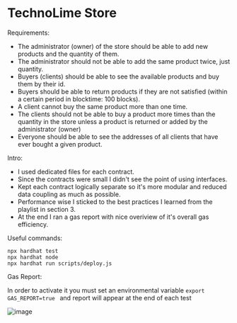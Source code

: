 # TechnoLime Store

Requirements:
- The administrator (owner) of the store should be able to add new products and the quantity of them.
- The administrator should not be able to add the same product twice, just quantity.
- Buyers (clients) should be able to see the available products and buy them by their id.
- Buyers should be able to return products if they are not satisfied (within a certain period in blocktime: 100 blocks).
- A client cannot buy the same product more than one time.
- The clients should not be able to buy a product more times than the quantity in the store unless a product is returned or added by the administrator (owner)
- Everyone should be able to see the addresses of all clients that have ever bought a given product.


Intro:
- I used dedicated files for each contract. 
- Since the contracts were small I didn't see the point of using interfaces. 
- Kept each contract logically separate so it's more modular and reduced data coupling as much as possible.
- Performance wise I sticked to the best practices I learned from the playlist in section 3.
- At the end I ran a gas report with nice overiview of it's overall gas efficiency.

Useful commands:

```shell
npx hardhat test
npx hardhat node
npx hardhat run scripts/deploy.js
```

Gas Report:

In order to activate it you must set an environmental variable ```export GAS_REPORT=true ``` and report will appear at the end of each test


![image](https://user-images.githubusercontent.com/30548703/185501086-78f7071e-fd60-4183-936e-0af5c77399ad.png)


